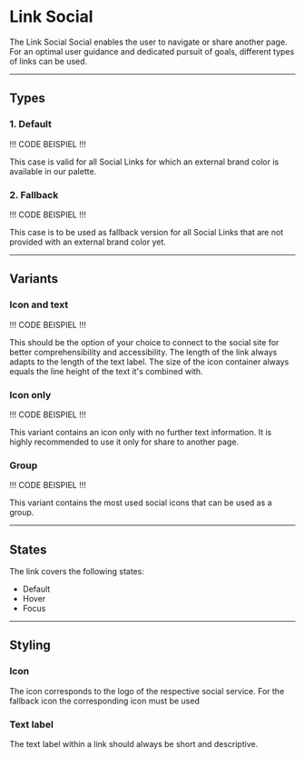 # Link Social

The Link Social Social enables the user to navigate or share another page.
For an optimal user guidance and dedicated pursuit of goals, different types of links can be used.

---

## Types

### 1. Default

!!! CODE BEISPIEL !!!

This case is valid for all Social Links for which an external brand color is available in our palette.

### 2. Fallback

!!! CODE BEISPIEL !!!

This case is to be used as fallback version for all Social Links that are not provided with an external brand color yet.



---

## Variants

### Icon and text

!!! CODE BEISPIEL !!!

This should be the option of your choice to connect to the social site for better comprehensibility and accessibility.
The length of the link always adapts to the length of the text label. The size of the icon container always equals the line height of the text it's combined with.

### Icon only

!!! CODE BEISPIEL !!!

This variant contains an icon only with no further text information. It is highly recommended to use it only for share to another page.

### Group

!!! CODE BEISPIEL !!!

This variant contains the most used social icons that can be used as a group.

---

## States

The link covers the following states:

* Default
* Hover
* Focus

---

## Styling

### Icon
The icon corresponds to the logo of the respective social service. For the fallback icon the corresponding icon must be used


### Text label
The text label within a link should always be short and descriptive.
